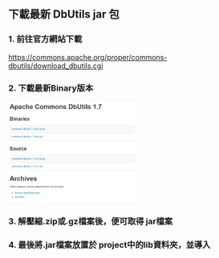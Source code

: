 ## 下載最新 DbUtils jar 包

### 1. 前往官方網站下載
https://commons.apache.org/proper/commons-dbutils/download_dbutils.cgi

### 2. 下載最新Binary版本 
<img src="https://github.com/coco40725/JavaNote/blob/main/JDBC%E5%B8%B8%E7%94%A8jar/DbUtils/img/dbutils_img1.png" height="50%" width="50%">

### 3. 解壓縮.zip或.gz檔案後，便可取得 jar檔案

### 4. 最後將.jar檔案放置於 project中的lib資料夾，並導入
